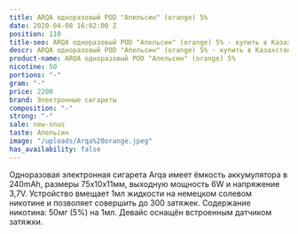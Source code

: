 ```yaml
---
title: ARQA одноразовый POD "Апельсин" (orange) 5%
date: 2020-04-08 16:02:00 Z
position: 110
title-seo: ARQA одноразовый POD "Апельсин" (orange) 5% - купить в Казахстане
descr: ARQA одноразовый POD "Апельсин" (orange) 5% - купить в Казахстане
product-name: ARQA одноразовый POD "Апельсин" (orange) 5%
nicotine: 50
portions: "-"
gram: "-"
price: 2200
brand: Электронные сигареты
composition: "-"
strong: "-"
sale: new-snus
taste: Апельсин
image: "/uploads/Arqa%20orange.jpeg"
has_availability: false
---
```


Одноразовая электронная сигарета Arqa имеет ёмкость аккумулятора в 240mAh, размеры 75х10х11мм, выходную мощность 6W и напряжение 3,7V. Устройство вмещает 1мл жидкости на немецком солевом никотине и позволяет совершить до 300 затяжек. Содержание никотина: 50мг (5%) на 1мл. Девайс оснащён встроенным датчиком затяжки.